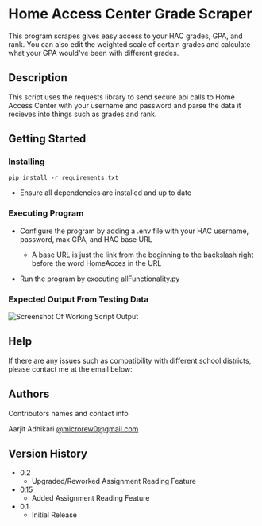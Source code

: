 # Home Access Center Grade Scraper

This program scrapes gives easy access to your HAC grades, GPA, and rank. You can also edit the weighted scale of certain grades and calculate what your GPA would've been with different grades. 

## Description

This script uses the requests library to send secure api calls to Home Access Center with your username and password and parse the data it recieves into things such as grades and rank.

## Getting Started

### Installing
```
pip install -r requirements.txt
```
* Ensure all dependencies are installed and up to date

### Executing Program

* Configure the program by adding a .env file with your HAC username, password, max GPA, and HAC base URL
    * A base URL is just the link from the beginning to the backslash right before the word HomeAcces in the URL

* Run the program by executing allFunctionality.py

### Expected Output From Testing Data

![Screenshot Of Working Script Output](<https://media-hosting.imagekit.io//b2450c4ba6994391/Screenshot 2025-03-02 153159.png?Expires=1835559188&Key-Pair-Id=K2ZIVPTIP2VGHC&Signature=1Gd1CmTbsMM5QuuSXmbT-Rp0fuzWaESVQmr99ahen2k8B5F3riwYYHvD4jgFGO2Y8bfMouA7FPf-TBiyNERjBGJfUAAoz~WzKuM4KptvZ-mOsVUyYvHApN34PCjHaackS5uK3lR~-bFApiQ2~YyPnlohKhf2wFJR5DWVSKHCGkqFkjfMhXBeAr-21vbso3f9Gw6dUEpKXjREVS4h2MH6qtKF9MfwbBIBGVR60oi~jFdTUNmy-2~G--BVOSUItOOWgiyQYhDR3eHwz8uaj0s7Bn-gMhMdVqgjVLk1Q7so~t7owwN7FuTbA~uWIhd8UMu9Cap7kzGZ-dJ0U-R2YXQqlQ__>)

## Help

If there are any issues such as compatibility with different school districts, please contact me at the email below:

## Authors

Contributors names and contact info

Aarjit Adhikari
[@microrew0@gmail.com](https://gmail.com)

## Version History
* 0.2
    * Upgraded/Reworked Assignment Reading Feature
* 0.15
    * Added Assignment Reading Feature
* 0.1
    * Initial Release
